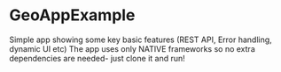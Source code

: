 # GeoAppExample
Simple app showing some key basic features (REST API, Error handling, dynamic UI etc) 
The app uses only NATIVE frameworks so no extra dependencies are needed- just clone it and run! 
